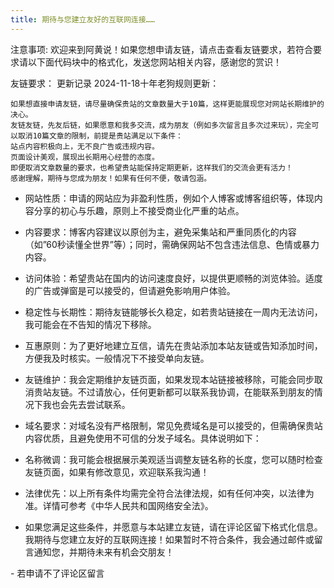 ```yaml
---
title: 期待与您建立友好的互联网连接……
---
```

注意事项:
欢迎来到阿黄说！如果您想申请友链，请点击查看友链要求，若符合要求请以下面代码块中的格式化，发送您网站相关内容，感谢您的赏识！

友链要求：
更新记录
2024-11-18十年老狗规则更新：
```
如果想直接申请友链，请尽量确保贵站的文章数量大于10篇，这样更能展现您对网站长期维护的决心。
友链友链，先友后链，如果愿意和我多交流，成为朋友（例如多次留言且多次过来玩），完全可以取消10篇文章的限制，前提是贵站满足以下条件：
站点内容积极向上，无不良广告或违规内容。
页面设计美观，展现出长期用心经营的态度。
即便取消文章数量的要求，也希望贵站能保持定期更新，这样我们的交流会更有活力！
感谢理解，期待与您成为朋友！如果有任何不便，敬请包涵。
```
- 网站性质：申请的网站应为非盈利性质，例如个人博客或博客组织等，体现内容分享的初心与乐趣，原则上不接受商业化严重的站点。

- 内容要求：博客内容建议以原创为主，避免采集站和严重同质化的内容（如”60秒读懂全世界”等）；同时，需确保网站不包含违法信息、色情或暴力内容。

- 访问体验：希望贵站在国内的访问速度良好，以提供更顺畅的浏览体验。适度的广告或弹窗是可以接受的，但请避免影响用户体验。

- 稳定性与长期性：期待友链能够长久稳定，如若贵站链接在一周内无法访问，我可能会在不告知的情况下移除。

- 互惠原则：为了更好地建立互信，请先在贵站添加本站友链或告知添加时间，方便我及时核实。一般情况下不接受单向友链。

- 友链维护：我会定期维护友链页面，如果发现本站链接被移除，可能会同步取消贵站友链。不过请放心，任何更新都可以联系我协调，在能联系到朋友的情况下我也会先去尝试联系。

- 域名要求：对域名没有严格限制，常见免费域名是可以接受的，但需确保贵站内容优质，且避免使用不可信的分发子域名。具体说明如下：

- 名称微调：我可能会根据展示美观适当调整友链名称的长度，您可以随时检查友链页面，如果有修改意见，欢迎联系我沟通！

- 法律优先：以上所有条件均需完全符合法律法规，如有任何冲突，以法律为准。详情可参考《中华人民共和国网络安全法》。

- 如果您满足这些条件，并愿意与本站建立友链，请在评论区留下格式化信息。我期待与您建立友好的互联网连接！如果暂时不符合条件，我会通过邮件或留言通知您，并期待未来有机会交朋友！
<div id="friends-api"></div>
<script src="https://unpkg.com/qexo-friends/friends-api.js"></script>
<script>qexo_friend_api("friends-api","https://manage.laogoupro.us.kg");</script>
- 若申请不了评论区留言
